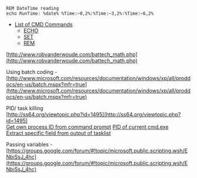 


```batch
REM DateTime reading  
echo RunTime: %date% %Time:~0,2%:%Time:~3,2%:%Time:~6,2%
```


- [List of CMD Commands](https://ss64.com/nt/)
	- [ECHO](https://ss64.com/nt/echo.html)
	- [SET](https://ss64.com/nt/set.html)
	- [REM](https://ss64.com/nt/rem.html)


[http://www.robvanderwoude.com/battech_math.php](http://www.robvanderwoude.com/battech_math.php)  
  
  
  
Using batch coding - [http://www.microsoft.com/resources/documentation/windows/xp/all/proddocs/en-us/batch.mspx?mfr=true](http://www.microsoft.com/resources/documentation/windows/xp/all/proddocs/en-us/batch.mspx?mfr=true)  
  

PID/ task killing  
[http://ss64.org/viewtopic.php?id=1495](http://ss64.org/viewtopic.php?id=1495)  
[Get own process ID from command prompt](http://serverfault.com/questions/126502/how-to-get-own-process-pid-from-the-command-prompt-in-windows)
[PID of current cmd.exe](https://social.msdn.microsoft.com/Forums/vstudio/en-US/270f0842-963d-4ed9-b27d-27957628004c/what-is-the-pid-of-the-current-cmdexe?forum=msbuild)  
[Extract specific field from output of tasklist](http://stackoverflow.com/questions/13507902/how-to-extract-a-specific-field-from-output-of-tasklist-on-the-windows-command-l)

Passing variables - [https://groups.google.com/forum/#!topic/microsoft.public.scripting.wsh/ENbiSsJ_4hc](https://groups.google.com/forum/#!topic/microsoft.public.scripting.wsh/ENbiSsJ_4hc)